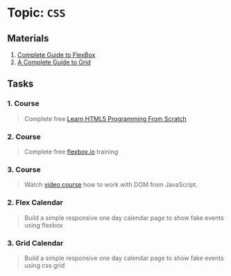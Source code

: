 # Topic: `CSS`

## Materials
1. [Complete Guide to FlexBox](https://css-tricks.com/snippets/css/a-guide-to-flexbox/) 
2. [A Complete Guide to Grid](https://css-tricks.com/snippets/css/complete-guide-grid/)

## Tasks

### 1. Course
> Complete free [Learn HTML5 Programming From Scratch](https://www.udemy.com/learn-html5-programming-from-scratch/)

### 2. Course
> Complete free [flexbox.io](https://flexbox.io) training

### 3. Course
> Watch [video course](https://www.youtube.com/playlist?list=PLWKjhJtqVAbllLK6r2dnGjUVWB_cFNcuO) how to work with DOM from JavaScript.

### 2. Flex Calendar
> Build a simple responsive one day calendar page to show fake events using flexbox

### 3. Grid Calendar
> Build a simple responsive one day calendar page to show fake events using css grid
